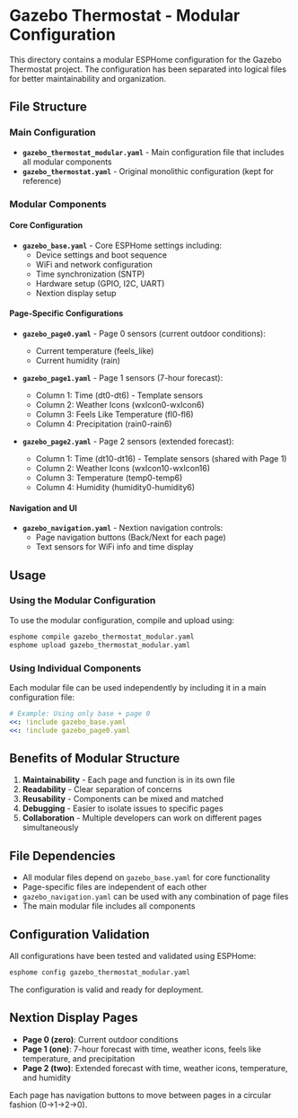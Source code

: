 # Gazebo Thermostat - Modular Configuration

This directory contains a modular ESPHome configuration for the Gazebo Thermostat project. The configuration has been separated into logical files for better maintainability and organization.

## File Structure

### Main Configuration
- **`gazebo_thermostat_modular.yaml`** - Main configuration file that includes all modular components
- **`gazebo_thermostat.yaml`** - Original monolithic configuration (kept for reference)

### Modular Components

#### Core Configuration
- **`gazebo_base.yaml`** - Core ESPHome settings including:
  - Device settings and boot sequence
  - WiFi and network configuration
  - Time synchronization (SNTP)
  - Hardware setup (GPIO, I2C, UART)
  - Nextion display setup

#### Page-Specific Configurations
- **`gazebo_page0.yaml`** - Page 0 sensors (current outdoor conditions):
  - Current temperature (feels_like)
  - Current humidity (rain)

- **`gazebo_page1.yaml`** - Page 1 sensors (7-hour forecast):
  - Column 1: Time (dt0-dt6) - Template sensors
  - Column 2: Weather Icons (wxIcon0-wxIcon6)
  - Column 3: Feels Like Temperature (fl0-fl6)
  - Column 4: Precipitation (rain0-rain6)

- **`gazebo_page2.yaml`** - Page 2 sensors (extended forecast):
  - Column 1: Time (dt10-dt16) - Template sensors (shared with Page 1)
  - Column 2: Weather Icons (wxIcon10-wxIcon16)
  - Column 3: Temperature (temp0-temp6)
  - Column 4: Humidity (humidity0-humidity6)

#### Navigation and UI
- **`gazebo_navigation.yaml`** - Nextion navigation controls:
  - Page navigation buttons (Back/Next for each page)
  - Text sensors for WiFi info and time display

## Usage

### Using the Modular Configuration
To use the modular configuration, compile and upload using:

```bash
esphome compile gazebo_thermostat_modular.yaml
esphome upload gazebo_thermostat_modular.yaml
```

### Using Individual Components
Each modular file can be used independently by including it in a main configuration file:

```yaml
# Example: Using only base + page 0
<<: !include gazebo_base.yaml
<<: !include gazebo_page0.yaml
```

## Benefits of Modular Structure

1. **Maintainability** - Each page and function is in its own file
2. **Readability** - Clear separation of concerns
3. **Reusability** - Components can be mixed and matched
4. **Debugging** - Easier to isolate issues to specific pages
5. **Collaboration** - Multiple developers can work on different pages simultaneously

## File Dependencies

- All modular files depend on `gazebo_base.yaml` for core functionality
- Page-specific files are independent of each other
- `gazebo_navigation.yaml` can be used with any combination of page files
- The main modular file includes all components

## Configuration Validation

All configurations have been tested and validated using ESPHome:

```bash
esphome config gazebo_thermostat_modular.yaml
```

The configuration is valid and ready for deployment.

## Nextion Display Pages

- **Page 0 (zero)**: Current outdoor conditions
- **Page 1 (one)**: 7-hour forecast with time, weather icons, feels like temperature, and precipitation
- **Page 2 (two)**: Extended forecast with time, weather icons, temperature, and humidity

Each page has navigation buttons to move between pages in a circular fashion (0→1→2→0).

